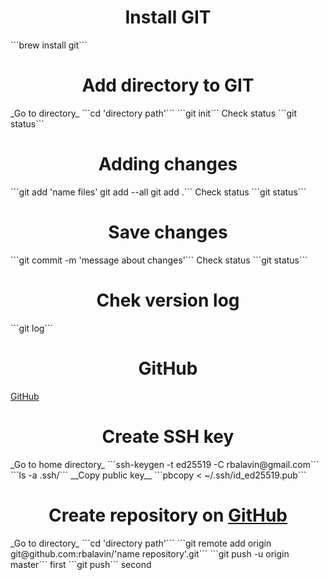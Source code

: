<h1 align="center">Install GIT</h1>
```brew install git```
<h1 align="center">Add directory to GIT</h1>
_Go to directory_
```cd 'directory path'```
```git init```
Сheck status
```git status```
<h1 align="center">Adding changes</h1>
```git add 'name files'
git add --all
git add .```
Сheck status
```git status```
<h1 align="center">Save changes</h1>
```git commit -m 'message about changes'```
Сheck status
```git status```
<h1 align="center">Chek version log</h1>
```git log```

<h1 align="center">GitHub</h1>
<a href="https://github.com">GitHub</a>

<h1 align="center">Create SSH key</h1>
_Go to home directory_
```ssh-keygen -t ed25519 -C rbalavin@gmail.com```
```ls -a .ssh/```
__Copy public key__
```pbcopy < ~/.ssh/id_ed25519.pub```
<h1 align="center">Create repository on <a href="https://github.com">GitHub</a></h1>
_Go to directory_
```cd 'directory path'```
```git remote add origin git@github.com:rbalavin/'name repository'.git```
```git push -u origin master``` first
```git push``` second

